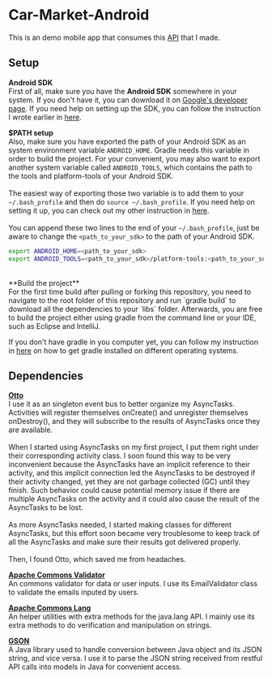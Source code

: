 # Car-Market-Android

This is an demo mobile app that consumes this [API](https://github.com/ctrl-alt-del/car-market) that I made.

## Setup
**Android SDK**
<br>
First of all, make sure you have the **Android SDK** somewhere in your system.  If you don't have it, you can download it on [Google's developer page](http://developer.android.com/sdk/index.html).  If you need help on setting up the SDK, you can follow the instruction I wrote earlier in [here](https://github.com/ctrl-alt-del/devenv#sdk).

**$PATH setup**
<br>
Also, make sure you have exported the path of your Android SDK as an system environment variable `ANDROID_HOME`.  Gradle needs this variable in order to build the project.  For your convenient, you may also want to export another system variable called `ANDROID_TOOLS`, which contains the path to the tools and platform-tools of your Android SDK.
<br><br>
The easiest way of exporting those two variable is to add them to your `~/.bash_profile` and then do `source ~/.bash_profile`.  If you need help on setting it up, you can check out my other instruction in [here](https://github.com/ctrl-alt-del/devenv#setup-bash_profile).
<br><br>
You can append these two lines to the end of your `~/.bash_profile`, just be aware to change the `<path_to_your_sdk>` to the path of your Android SDK.
```sh
export ANDROID_HOME=<path_to_your_sdk>
export ANDROID_TOOLS=<path_to_your_sdk>/platform-tools:<path_to_your_sdk>/tools/
```
<br>
**Build the project**
<br>
For the first time build after pulling or forking this repository, you need to navigate to the root folder of this repository and run `gradle build` to download all the dependencies to your `libs` folder.  Afterwards, you are free to build the project either using gradle from the command line or your IDE, such as Eclipse and IntelliJ.

If you don't have gradle in you computer yet, you can follow my instruction in [here](https://github.com/ctrl-alt-del/devenv#gradle) on how to get gradle installed on different operating systems.


## Dependencies
[**Otto**](http://square.github.io/otto/)
<br>
I use it as an singleton event bus to better organize my AsyncTasks.  Activities will register themselves onCreate() and unregister themselves onDestroy(), and they will subscribe to the results of AsyncTasks once they are available.
<br><br>
When I started using AsyncTasks on my first project, I put them right under their corresponding activity class.  I soon found this way to be very inconvenient because the AsyncTasks have an implicit reference to their activity, and this implicit connection led the AsyncTasks to be destroyed if their activity changed, yet they are not garbage collected (GC) until they finish.  Such behavior could cause potential memory issue if there are multiple AsyncTasks on the activity and it could also cause the result of the AsyncTasks to be lost.
<br><br>
As more AsyncTasks needed, I started making classes for different AsyncTasks, but this effort soon became very troublesome to keep track of all the AsyncTasks and make sure their results got delivered properly.
<br><br>
Then, I found Otto, which saved me from headaches.

[**Apache Commons Validator**](http://commons.apache.org/proper/commons-validator/)
<br>
An commons validator for data or user inputs.  I use its EmailValidator class to validate the emails inputed by users.

[**Apache Commons Lang**](http://commons.apache.org/proper/commons-lang/)
<br>
An helper utilities with extra methods for the java.lang API.  I mainly use its extra methods to do verification and manipulation on strings.

[**GSON**](https://code.google.com/p/google-gson/)
<br>
A Java library used to handle conversion between Java object and its JSON string, and vice versa.  I use it to parse the JSON string received from restful API calls into models in Java for convenient access.
